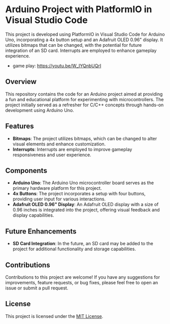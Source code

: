 # Arduino Project with PlatformIO in Visual Studio Code

This project is developed using PlatformIO in Visual Studio Code for Arduino Uno, incorporating a 4x button setup and an Adafruit OLED 0.96" display. It utilizes bitmaps that can be changed, with the potential for future integration of an SD card. Interrupts are employed to enhance gameplay experience.
- game play: https://youtu.be/W_IYQnbUQrI

## Overview

This repository contains the code for an Arduino project aimed at providing a fun and educational platform for experimenting with microcontrollers. The project initially served as a refresher for C/C++ concepts through hands-on development using Arduino Uno.

## Features

- **Bitmaps**: The project utilizes bitmaps, which can be changed to alter visual elements and enhance customization.
- **Interrupts**: Interrupts are employed to improve gameplay responsiveness and user experience.

## Components

- **Arduino Uno**: The Arduino Uno microcontroller board serves as the primary hardware platform for this project.
- **4x Buttons**: The project incorporates a setup with four buttons, providing user input for various interactions.
- **Adafruit OLED 0.96" Display**: An Adafruit OLED display with a size of 0.96 inches is integrated into the project, offering visual feedback and display capabilities.

## Future Enhancements

- **SD Card Integration**: In the future, an SD card may be added to the project for additional functionality and storage capabilities.

## Contributions

Contributions to this project are welcome! If you have any suggestions for improvements, feature requests, or bug fixes, please feel free to open an issue or submit a pull request.

## License

This project is licensed under the [MIT License](LICENSE).
